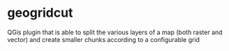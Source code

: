 # geogridcut
QGis plugin that is able to split the various layers of a map (both raster and vector) and create smaller chunks according to a configurable grid
